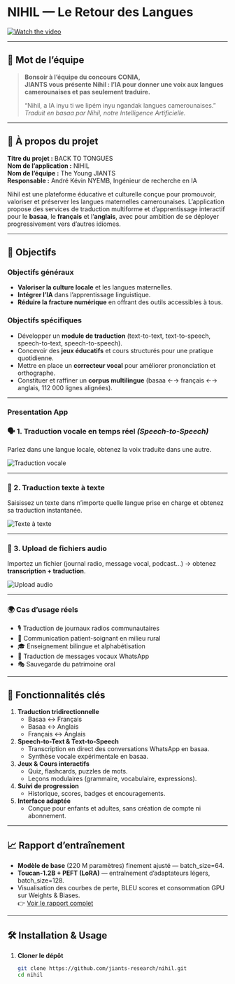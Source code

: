 # NIHIL — Le Retour des Langues

[![Watch the video](./Communication/video-thumbnail.png)](./Communication/prom.mp4)



---

## 🎤 Mot de l’équipe

> **Bonsoir à l’équipe du concours CONIA,  
> JIANTS vous présente Nihil : l’IA pour donner une voix aux langues camerounaises et pas seulement traduire.**  
>
> “Nihil, a IA inyu ti we lipém inyu ngandak langues camerounaises.”  
> *Traduit en basaa par Nihil, notre Intelligence Artificielle.*

---

## 📌 À propos du projet

**Titre du projet :** BACK TO TONGUES  
**Nom de l’application :** NIHIL  
**Nom de l’équipe :** The Young JIANTS  
**Responsable :** André Kévin NYEMB, Ingénieur de recherche en IA  

Nihil est une plateforme éducative et culturelle conçue pour promouvoir, valoriser et préserver les langues maternelles camerounaises. L’application propose des services de traduction multiforme et d’apprentissage interactif pour le **basaa**, le **français** et l’**anglais**, avec pour ambition de se déployer progressivement vers d’autres idiomes.

---

## 🎯 Objectifs

### Objectifs généraux  
- **Valoriser la culture locale** et les langues maternelles.  
- **Intégrer l’IA** dans l’apprentissage linguistique.  
- **Réduire la fracture numérique** en offrant des outils accessibles à tous.

### Objectifs spécifiques  
- Développer un **module de traduction** (text-to-text, text-to-speech, speech-to-text, speech-to-speech).  
- Concevoir des **jeux éducatifs** et cours structurés pour une pratique quotidienne.  
- Mettre en place un **correcteur vocal** pour améliorer prononciation et orthographe.  
- Constituer et raffiner un **corpus multilingue** (basaa ←→ français ←→ anglais, 112 000 lignes alignées).

---


### Presentation App

### 🗣️ 1. Traduction vocale en temps réel *(Speech-to-Speech)*  
Parlez dans une langue locale, obtenez la voix traduite dans une autre.

![Traduction vocale](./screens/traduction_SS.png)

---

### 💬 2. Traduction texte à texte  
Saisissez un texte dans n’importe quelle langue prise en charge et obtenez sa traduction instantanée.

![Texte à texte](./screens/traduction_tt.png)

---

### 📂 3. Upload de fichiers audio  
Importez un fichier (journal radio, message vocal, podcast...) → obtenez **transcription + traduction**.

![Upload audio](./screens/traduction_audio.png)

---

### 🌍 Cas d’usage réels

- 🎙️ Traduction de journaux radios communautaires  
- 🏥 Communication patient-soignant en milieu rural  
- 🎓 Enseignement bilingue et alphabétisation  
- 📱 Traduction de messages vocaux WhatsApp  
- 🎭 Sauvegarde du patrimoine oral

---

## 🚀 Fonctionnalités clés

1. **Traduction tridirectionnelle**  
   - Basaa ↔ Français  
   - Basaa ↔ Anglais  
   - Français ↔ Anglais  
2. **Speech-to-Text & Text-to-Speech**  
   - Transcription en direct des conversations WhatsApp en basaa.  
   - Synthèse vocale expérimentale en basaa.  
3. **Jeux & Cours interactifs**  
   - Quiz, flashcards, puzzles de mots.  
   - Leçons modulaires (grammaire, vocabulaire, expressions).  
4. **Suivi de progression**  
   - Historique, scores, badges et encouragements.  
5. **Interface adaptée**  
   - Conçue pour enfants et adultes, sans création de compte ni abonnement.

---

## 📈 Rapport d’entraînement

- **Modèle de base** (220 M paramètres) finement ajusté — batch_size=64.  
- **Toucan-1.2B + PEFT (LoRA)** — entraînement d’adaptateurs légers, batch_size=128.  
- Visualisation des courbes de perte, BLEU scores et consommation GPU sur Weights & Biases.  
  👉 [Voir le rapport complet](https://api.wandb.ai/links/jiants-research/g799trkt)

---

## 🛠️ Installation & Usage

1. **Cloner le dépôt**  
   ```bash
   git clone https://github.com/jiants-research/nihil.git
   cd nihil
